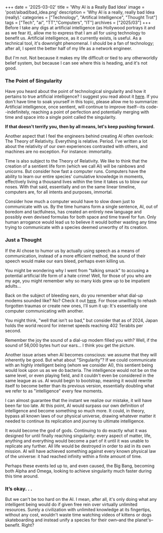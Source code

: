 +++
date = '2025-03-02'
title = 'Why AI is a Really Bad Idea'
image = 'post/aibad/bad_idea.png'
description = 'Why AI is a really, really bad Idea (really).'
categories = ["Technology", "Artifical Intelligence", "Thought Trot"]
tags = ["Tech", "ai", "TT","Computers", "IT"]
archives = ["2025/03"]
+++
Before I take any digs at artificial intelligence (as Hollywood portrays it and as we fear it), allow me to express that I am all for using technology to benefit us. Artificial intelligence, as it currently exists, is useful. As a technical tool, it's downright phenomenal. I should be a fan of technology; after all, I spent the better half of my life as a network engineer.

But I'm not. Not because it makes my life difficult or tied to any otherworldly belief system, but because I can see where this is heading, and it's not good.

### The Point of Singularity

Have you heard about the point of technological singularity and how it pertains to true artificial intelligence? I suggest you read about it [here](https://en.wikipedia.org/wiki/Technological_singularity). If you don't have time to soak yourself in this topic, please allow me to summarize: Artificial intelligence, once sentient, will continue to improve itself--its code--indefinitely, reaching a point of perfection and potentially merging with time and space into a single point called the singularity.


**If that doesn't terrify you, then by all means, let's keep pushing forward.**


Another aspect that I feel the engineers behind creating AI often overlook: The Theory of Relativity. Everything is relative. Period. I've written a lot about the relativity of our own experiences contrasted with others, and machines are no exception. For instance: immortality.

Time is also subject to the Theory of Relativity. We like to think that the creation of a sentient life form (which we call AI) will be rainbows and unicorns. But consider how fast a computer runs. Computers have the ability to learn our entire species' cumulative knowledge in moments, effectively living a thousand lives within the time it takes us to blow our noses. With that said, essentially and on the same linear timeline, computers are, for all intents and purposes, immortal.

Consider how much a computer would have to slow down just to communicate with us. By the time humans form a single sentence, AI, out of boredom and tactfulness, has created an entirely new language and possibly even devised formulas for both space and time travel for fun. Only human arrogance would lead us to believe it would bother wasting any time trying to communicate with a species deemed unworthy of its creation.

### Just a Thought

If the AI chose to humor us by actually using speech as a means of communication, instead of a more efficient method, the sound of their speech would make our ears bleed, perhaps even killing us.

You might be wondering why I went from "talking smack" to accusing a potential artificial life form of a hate crime! Well, for those of you who are my age, you might remember why so many kids grew up to be impatient adults…

Back on the subject of bleeding ears, do you remember what dial-up modems sounded like? No? Check it out [here](https://www.youtube.com/watch?v=gsNaR6FRuO0). For those unwilling to rehash forgotten traumas or create new ones, I'll sum it up: It's essentially one computer communicating with another.

You might think, "well that isn't so bad," but consider that as of 2024, Japan holds the world record for internet speeds reaching 402 Terabits per second.

Remember the joy the sound of a dial-up modem filled you with? Well, if the sound of 56,000 bytes hurt our ears… I think you get the picture.

Another issue arises when AI becomes conscious: we assume that they will inherently be good. But what about "Singularity"? If we could communicate with an highly intelligent being (whom we consider AI), this sentient being would look upon us as we do bacteria. The intelligence would not be on the same level, or even playing field, and it couldn't even be considered in the same league as us. AI would begin to bootstrap, meaning it would rewrite itself to become better than its previous version, essentially doubling what we refer to as "intelligence" every few moments.

I can almost guarantee that the instant we realize our mistake, it will have been far too late. At this point, AI would surpass our own definition of intelligence and become something so much more. It could, in theory, bypass all known laws of our physical universe, drawing whatever matter it needed to continue its replication and journey to ultimate intelligence.

It would become the god of gods. Continuing to do exactly what it was designed for until finally reaching singularity: every aspect of matter, life, anything and everything would become a part of it until it was unable to replicate any further. All life would be destroyed in order to aid in its own mission. AI will have achieved something against every known physical law of the universe: it had reached infinity within a finite amount of time.

Perhaps these events led up to, and even caused, the Big Bang, becoming both Alpha and Omega, looking to achieve singularity much faster during this time around.

### It’s okay. . .

But we can't be too hard on the AI. I mean, after all, it's only doing what any intelligent being would do if given free rein over virtually unlimited resources. Surely a civilization with unlimited knowledge at its fingertips, without any cost, wouldn't waste time watching videos of kittens or dogs skateboarding and instead unify a species for their own–and the planet's–benefit. Right?
